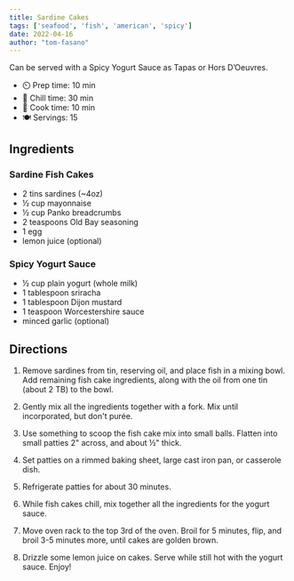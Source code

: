 ```yaml
---
title: Sardine Cakes
tags: ['seafood', 'fish', 'american', 'spicy']
date: 2022-04-16
author: "tom-fasano"
---
```


Can be served with a Spicy Yogurt Sauce as Tapas or Hors D’Oeuvres.

- ⏲️ Prep time: 10 min
- 🧊 Chill time: 30 min
- 🍳 Cook time: 10 min
- 🍽️ Servings: 15

## Ingredients

### Sardine Fish Cakes

- 2 tins sardines (~4oz)
- ½ cup mayonnaise
- ½ cup Panko breadcrumbs
- 2 teaspoons Old Bay seasoning
- 1 egg
- lemon juice (optional)

### Spicy Yogurt Sauce

- ½ cup plain yogurt (whole milk)
- 1 tablespoon sriracha
- 1 tablespoon Dijon mustard
- 1 teaspoon Worcestershire sauce
- minced garlic (optional)

## Directions

1. Remove sardines from tin, reserving oil, and place fish in a mixing bowl.  Add remaining fish cake ingredients, along with the oil from one tin (about 2 TB) to the bowl.

2. Gently mix all the ingredients together with a fork.  Mix until incorporated, but don't purée.

3. Use something to scoop the fish cake mix into small balls. Flatten into small patties 2" across, and about ½" thick.

4. Set patties on a rimmed baking sheet, large cast iron pan, or casserole dish.

5. Refrigerate patties for about 30 minutes.

6. While fish cakes chill, mix together all the ingredients for the yogurt sauce.

7. Move oven rack to the top 3rd of the oven. Broil for 5 minutes, flip, and broil 3-5 minutes more, until cakes are golden brown.

8. Drizzle some lemon juice on cakes. Serve while still hot with the yogurt sauce. Enjoy!
